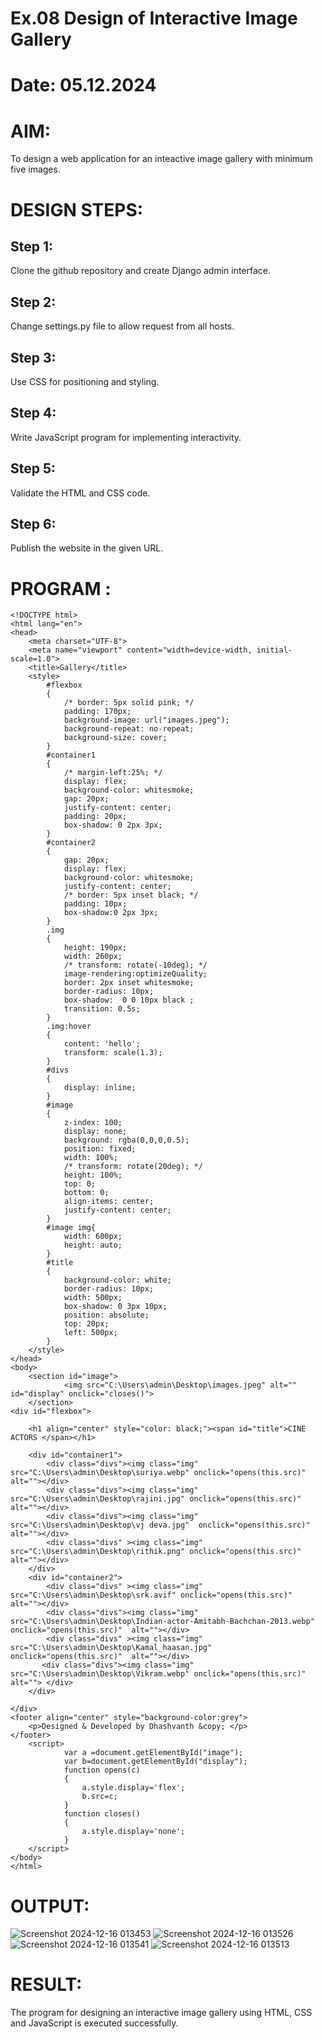 # Ex.08 Design of Interactive Image Gallery
# Date: 05.12.2024
# AIM:
To design a web application for an inteactive image gallery with minimum five images.

# DESIGN STEPS:
## Step 1:
Clone the github repository and create Django admin interface.

## Step 2:
Change settings.py file to allow request from all hosts.

## Step 3:
Use CSS for positioning and styling.

## Step 4:
Write JavaScript program for implementing interactivity.

## Step 5:
Validate the HTML and CSS code.

## Step 6:
Publish the website in the given URL.

# PROGRAM :
```
<!DOCTYPE html>
<html lang="en">
<head>
    <meta charset="UTF-8">
    <meta name="viewport" content="width=device-width, initial-scale=1.0">
    <title>Gallery</title>
    <style>
        #flexbox
        {
            /* border: 5px solid pink; */
            padding: 170px;
            background-image: url("images.jpeg");
            background-repeat: no-repeat;
            background-size: cover;
        }
        #container1
        {
            /* margin-left:25%; */
            display: flex;
            background-color: whitesmoke; 
            gap: 20px;
            justify-content: center;
            padding: 20px;
            box-shadow: 0 2px 3px;
        }
        #container2
        {
            gap: 20px;
            display: flex;
            background-color: whitesmoke; 
            justify-content: center;
            /* border: 5px inset black; */
            padding: 10px;
            box-shadow:0 2px 3px;
        }
        .img
        {
            height: 190px;
            width: 260px;
            /* transform: rotate(-10deg); */
            image-rendering:optimizeQuality;    
            border: 2px inset whitesmoke;    
            border-radius: 10px;
            box-shadow:  0 0 10px black ;
            transition: 0.5s;
        }
        .img:hover
        {
            content: 'hello';
            transform: scale(1.3);
        }
        #divs
        {
            display: inline;
        }
        #image
        {
            z-index: 100;
            display: none;
            background: rgba(0,0,0,0.5);
            position: fixed;
            width: 100%;
            /* transform: rotate(20deg); */
            height: 100%;
            top: 0;
            bottom: 0;
            align-items: center;
            justify-content: center;    
        }
        #image img{
            width: 600px;
            height: auto;
        }
        #title
        {
            background-color: white;
            border-radius: 10px;
            width: 500px;
            box-shadow: 0 3px 10px;
            position: absolute;
            top: 20px;
            left: 500px;
        }
    </style>
</head>
<body>
    <section id="image">
            <img src="C:\Users\admin\Desktop\images.jpeg" alt="" id="display" onclick="closes()">
    </section>
<div id="flexbox">

    <h1 align="center" style="color: black;"><span id="title">CINE ACTORS </span></h1>

    <div id="container1">
        <div class="divs"><img class="img" src="C:\Users\admin\Desktop\suriya.webp" onclick="opens(this.src)" alt=""></div>
        <div class="divs"><img class="img" src="C:\Users\admin\Desktop\rajini.jpg" onclick="opens(this.src)"   alt=""></div>
        <div class="divs"><img class="img" src="C:\Users\admin\Desktop\vj deva.jpg"  onclick="opens(this.src)"  alt=""></div>
        <div class="divs" ><img class="img" src="C:\Users\admin\Desktop\rithik.png" onclick="opens(this.src)"   alt=""></div>
    </div>
    <div id="container2">
        <div class="divs" ><img class="img" src="C:\Users\admin\Desktop\srk.avif" onclick="opens(this.src)"  alt=""></div>
        <div class="divs"><img class="img" src="C:\Users\admin\Desktop\Indian-actor-Amitabh-Bachchan-2013.webp" onclick="opens(this.src)"  alt=""></div>
        <div class="divs" ><img class="img" src="C:\Users\admin\Desktop\Kamal_haasan.jpg" onclick="opens(this.src)"  alt=""></div>
       <div class="divs"><img class="img" src="C:\Users\admin\Desktop\Vikram.webp" onclick="opens(this.src)"  alt=""> </div>
    </div>
    
</div>
<footer align="center" style="background-color:grey">
    <p>Designed & Developed by Dhashvanth &copy; </p>
</footer>
    <script>
            var a =document.getElementById("image");
            var b=document.getElementById("display");
            function opens(c)
            {
                a.style.display='flex';
                b.src=c;
            }
            function closes()
            {
                a.style.display='none';
            }
    </script>
</body>
</html>
```
# OUTPUT:
![Screenshot 2024-12-16 013453](https://github.com/user-attachments/assets/2c526770-1fcc-440d-84a8-db6ed963916f)
![Screenshot 2024-12-16 013526](https://github.com/user-attachments/assets/6ae2f87e-198d-489d-8f56-55d3ac6d2a79)
![Screenshot 2024-12-16 013541](https://github.com/user-attachments/assets/3e999dc5-f34d-487c-ab21-c26db2ea2236)
![Screenshot 2024-12-16 013513](https://github.com/user-attachments/assets/6e194f8f-1e63-4e94-9e98-a793f36b20e2)



# RESULT:
The program for designing an interactive image gallery using HTML, CSS and JavaScript is executed successfully.
